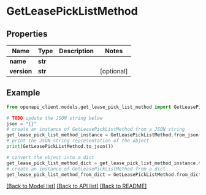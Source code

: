 # GetLeasePickListMethod


## Properties

Name | Type | Description | Notes
------------ | ------------- | ------------- | -------------
**name** | **str** |  | 
**version** | **str** |  | [optional] 

## Example

```python
from openapi_client.models.get_lease_pick_list_method import GetLeasePickListMethod

# TODO update the JSON string below
json = "{}"
# create an instance of GetLeasePickListMethod from a JSON string
get_lease_pick_list_method_instance = GetLeasePickListMethod.from_json(json)
# print the JSON string representation of the object
print(GetLeasePickListMethod.to_json())

# convert the object into a dict
get_lease_pick_list_method_dict = get_lease_pick_list_method_instance.to_dict()
# create an instance of GetLeasePickListMethod from a dict
get_lease_pick_list_method_from_dict = GetLeasePickListMethod.from_dict(get_lease_pick_list_method_dict)
```
[[Back to Model list]](../README.md#documentation-for-models) [[Back to API list]](../README.md#documentation-for-api-endpoints) [[Back to README]](../README.md)



